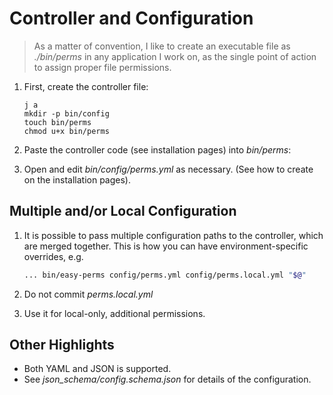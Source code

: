 <!--
id: controller
tags: ''
-->

# Controller and Configuration

> As a matter of convention, I like to create an executable file as  _./bin/perms_ in any application I work on, as the single point of action to assign proper file permissions.

1. First, create the controller file:

   ```shell
   j a
   mkdir -p bin/config
   touch bin/perms
   chmod u+x bin/perms
   ```
3. Paste the controller code (see installation pages) into _bin/perms_:
5. Open and edit _bin/config/perms.yml_ as necessary. (See how to create on the installation pages).

## Multiple and/or Local Configuration

1. It is possible to pass multiple configuration paths to the controller, which are merged together. This is how you can have environment-specific overrides, e.g.

   ```bash
   ... bin/easy-perms config/perms.yml config/perms.local.yml "$@"
   ```
2. Do not commit _perms.local.yml_
3. Use it for local-only, additional permissions.

## Other Highlights

* Both YAML and JSON is supported.
* See _json\_schema/config.schema.json_ for details of the configuration.
